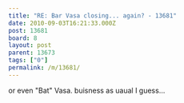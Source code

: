 ```yaml
---
title: "RE: Bar Vasa closing... again? - 13681"
date: 2010-09-03T16:21:33.000Z
post: 13681
board: 8
layout: post
parent: 13673
tags: ["0"]
permalink: /m/13681/
---
```

or even "Bat" Vasa. buisness as uaual I guess...
